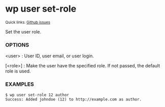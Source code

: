 # wp user set-role

<small>Quick links: <a href="https://github.com/wp-cli/wp-cli/issues?q=is%3Aopen+label%3Acommand%3Auser-set-role+sort%3Aupdated-desc">Github issues</a></small>

Set the user role.

### OPTIONS

&lt;user&gt;
: User ID, user email, or user login.

[&lt;role&gt;]
: Make the user have the specified role. If not passed, the default role is
used.

### EXAMPLES

    $ wp user set-role 12 author
    Success: Added johndoe (12) to http://example.com as author.



